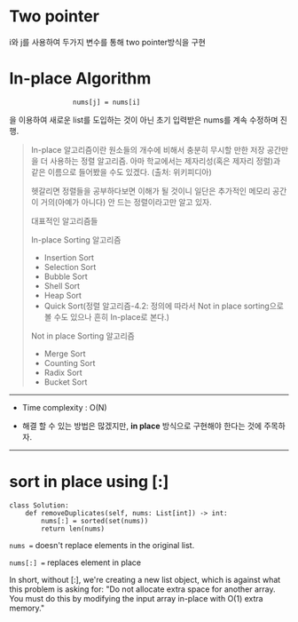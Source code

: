 
# Two pointer
i와 j를 사용하여 두가지 변수를 통해 two pointer방식을 구현

# In-place Algorithm
```python3
                nums[j] = nums[i]
```
을 이용하여 새로운 list를 도입하는 것이 아닌 초기 입력받은 nums를 계속 수정하며 진행.



> In-place 알고리즘이란 원소들의 개수에 비해서 충분히 무시할 만한 저장 공간만을 더 사용하는 정렬 알고리즘. 아마 학교에서는 제자리성(혹은 제자리 정렬)과 같은 이름으로 들어봤을 수도 있겠다. (출처: 위키피디아)
> 
> 헷갈리면 정렬들을 공부하다보면 이해가 될 것이니 일단은 추가적인 메모리 공간이 거의(아예가 아니다) 안 드는 정렬이라고만 알고 있자.
>
>대표적인 알고리즘들
>
>In-place Sorting 알고리즘
>
>* Insertion Sort
>* Selection Sort
>* Bubble Sort
>* Shell Sort
>* Heap Sort
>* Quick Sort(정렬 알고리즘-4.2: 정의에 따라서 Not in place sorting으로 볼 수도 있으나 흔히 In-place로 본다.)
>
>Not in place Sorting 알고리즘
>
>* Merge Sort
>* Counting Sort
>* Radix Sort
>* Bucket Sort

***

* Time complexity : O(N)

* 해결 할 수 있는 방법은 많겠지만, **in place** 방식으로 구현해야 한다는 것에 주목하자.

***

# sort in place using [:]

```python3
class Solution:
    def removeDuplicates(self, nums: List[int]) -> int:
        nums[:] = sorted(set(nums))
        return len(nums)
```
```nums =``` doesn't replace elements in the original list.

```nums[:] =``` replaces element in place

In short, without [:], we're creating a new list object, which is against what this problem is asking for:
"Do not allocate extra space for another array. You must do this by modifying the input array in-place with O(1) extra memory."
